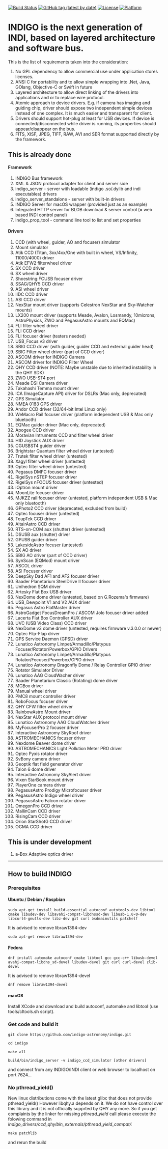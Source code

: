 [![Build Status](https://travis-ci.org/indigo-astronomy/indigo.svg?branch=master)](https://travis-ci.org/indigo-astronomy/indigo)
[![GitHub tag (latest by date)](http://img.shields.io/github/v/tag/indigo-astronomy/indigo)](https://github.com/indigo-astronomy/indigo/blob/master/CHANGELOG.md)
[![License](http://img.shields.io/badge/license-INDIGO-blueviolet.svg)](https://github.com/indigo-astronomy/indigo/blob/master/LICENSE.md)
[![Platform](http://img.shields.io/badge/platform-linux%20%7C%20macos%20%7C%20windows-success.svg)](#)

# INDIGO is the next generation of INDI, based on layered architecture and software bus.

This is the list of requirements taken into the consideration:

1. No GPL dependency to allow commercial use under application stores licenses.
2. ANSI C for portability and to allow simple wrapping into .Net, Java, GOlang, Objective-C or Swift in future
3. Layered architecture to allow direct linking of the drivers into applications and or to replace wire protocol.
4. Atomic approach to device drivers. E.g. if camera has imaging and guiding chip, driver should expose two independent simple devices instead of one complex. It is much easier and transparent for client.
5. Drivers should support hot-plug at least for USB devices. If device is connected/disconnected while driver is running, its properties should appear/disappear on the bus.
6. FITS, XISF, JPEG, TIFF, RAW, AVI and SER format supported directly by the framework.

## This is already done

#### Framework

1. INDIGO Bus framework
2. XML & JSON protocol adapter for client and server side
3. indigo_server - server with loadable (indigo .so/.dylib and indi executables) drivers
4. indigo_server_standalone - server with built-in drivers
5. INDIGO Server for macOS wrapper (provided just as an example)
6. Integrated HTTP server for BLOB download & server control (= web based INDI control panel)
7. indigo_prop_tool - command line tool to list and set properties

#### Drivers

1. CCD (with wheel, guider, AO and focuser) simulator
2. Mount simulator
3. Atik CCD (Titan, 3xx/4xx/One with built in wheel, VS/Infinity, 11000/4000) driver
4. Atik EFW2 filterwheel driver
5. SX CCD driver
6. SX wheel driver
7. Shoestring FCUSB focuser driver
8. SSAG/QHY5 CCD driver
9. ASI wheel driver
10. IIDC CCD driver
11. ASI CCD driver
12. NexStar mount driver (supports Celestron NexStar and Sky-Watcher mounts)
13. LX200 mount driver (supports Meade, Avalon, Losmandy, 10microns, AstroPhysics, ZWO and PegasusAstro mounts and EQMac)
14. FLI filter wheel driver
15. FLI CCD driver
16. FLI focuser driver (testers needed)
17. USB_Focus v3 driver
18. SBIG CCD driver (with guider, guider CCD and external guider head)
19. SBIG Filter wheel driver (part of CCD driver)
20. ASCOM driver for INDIGO Camera
21. ASCOM driver for INDIGO Filter Wheel
22. QHY CCD driver (NOTE: Maybe unstable due to inherited instability in the QHY SDK)
23. ZWO USB-ST4 port
24. Meade DSI Camera driver
25. Takahashi Temma mount driver
26. ICA (ImageCapture API) driver for DSLRs (Mac only, deprecated)
27. GPS Simulator
28. NMEA 0183 GPS driver
29. Andor CCD driver (32/64-bit Intel Linux only)
30. WeMacro Rail focuser driver (platform independent USB & Mac only bluetooth)
31. EQMac guider driver (Mac only, deprecated)
32. Apogee CCD driver
33. Moravian Intruments CCD and filter wheel driver
34. HID Joystick AUX driver
35. CGUSBST4 guider driver
36. Brightstar Quantum filter wheel driver (untested)
37. Trutek filter wheel driver (untested)
38. Xagyl filter wheel driver (untested)
39. Optec filter wheel driver (untested)
40. Pegasus DMFC focuser driver
41. RigelSys nSTEP focuser driver
42. RigelSys nFOCUS focuser driver (untested)
43. iOptron mount driver
44. MoonLite focuser driver
45. MJKZZ rail focuser driver (untested, platform independent USB & Mac only bluetooth)
46. GPhoto2 CCD driver (deprecated, excluded from build)
47. Optec focuser driver (untested)
48. ToupTek CCD driver
49. AltairAstro CCD driver
50. RTS-on-COM aux (shutter) driver (untested)
51. DSUSB aux (shutter) driver
52. GPUSB guider driver
53. LakesideAstro focuser (untested)
54. SX AO driver
55. SBIG AO driver (part of CCD driver)
56. SynScan (EQMod) mount driver
57. ASCOL driver
58. ASI Focuser driver
59. DeepSky Dad AF1 and AF2 focuser driver
60. Baader Planetarium SteelDrive II focuser driver
61. Unihedron SQM driver
62. Artesky Flat Box USB driver
63. NexDome dome driver (untested, based on G.Rozema's firmware)
64. USB_Dewpoint V1 and V2 AUX driver
65. Pegasus Astro FlatMaster driver
66. AstroGadget FocusDreamPro / ASCOM Jolo focuser driver added
67. Lacerta Flat Box Controller AUX driver
68. UVC (USB Video Class) CCD driver
69. NexDome v3 dome driver (untested, requires firmware v.3.0.0 or newer)
70. Optec Flip-Flap driver
71. GPS Service Daemon (GPSD) driver
72. Lunatico Astronomy Limpet/Armadillo/Platypus Focuser/Rotator/Powerbox/GPIO Drivers
73. Lunatico Astronomy Limpet/Armadillo/Platypus Rotator/Focuser/Powerbox/GPIO driver
74. Lunatico Astronomy Dragonfly Dome / Relay Controller GPIO driver
75. Rotator Simulator Driver
76. Lunatico AAG CloudWacher driver
77. Baader Planetarium Classic (Rotating) dome driver
78. MGBox driver
79. Manual wheel driver
80. PMC8 mount controller driver
81. RoboFocus focuser driver
82. QHY CFW filter wheel driver
83. RainbowAstro Mount driver
84. NexStar AUX protocol mount driver
85. Lunatico Astronomy AAG CloudWatcher driver
86. MyFocuserPro 2 focuser driver
87. Interactive Astronomy SkyRoof driver
88. ASTROMECHANICS focuser driver
89. Nexdome Beaver dome driver
90. ASTROMECHANICS Light Pollution Meter PRO driver
91. Optec Pyxis rotator driver
92. SvBony camera driver
93. Geoptik flat field generator driver
94. Talon 6 dome driver
95. Interactive Astronomy SkyAlert driver
96. Vixen StarBook mount driver
97. PlayerOne camera driver
98. PegasusAstro Prodigy Microfocuser driver
99. PegasusAstro Indigo wheel driver
100. PegasusAstro Falcon rotator driver
101. OmegonPro CCD driver
102. MallinCam CCD driver
103. RisingCam CCD driver
104. Orion StarShotG CCD driver
105. OGMA CCD driver

## This is under development
1. a-Box Adaptive optics driver

------------------------------------------------------------------------------------------------
## How to build INDIGO

### Prerequisites
#### Ubuntu / Debian / Raspbian

`sudo apt-get install build-essential autoconf autotools-dev libtool cmake libudev-dev libavahi-compat-libdnssd-dev libusb-1.0-0-dev libcurl4-gnutls-dev libz-dev git curl bsdmainutils patchelf`

It is advised to remove libraw1394-dev

`sudo apt-get remove libraw1394-dev`

#### Fedora

`dnf install automake autoconf cmake libtool gcc gcc-c++ libusb-devel avahi-compat-libdns_sd-devel libudev-devel git curl curl-devel zlib-devel`

It is advised to remove libraw1394-devel

`dnf remove libraw1394-devel`

#### macOS

Install XCode and download and build autoconf, automake and libtool (use tools/cltools.sh script).

### Get code and build it

`git clone https://github.com/indigo-astronomy/indigo.git`

`cd indigo`

`make all`

`build/bin/indigo_server -v indigo_ccd_simulator [other drivers]`

and connect from any INDIGO/INDI client or web browser to localhost on port 7624...

### No pthread_yield()
New linux distributions come with the latest glibc that does not provide pthread_yield() However libqhy.a depends on it. We do not have control over this library and it is not officially supprted by QHY any more. So if you get complaints by the linker for missing *pthread_yield* call please execute the folowing command in *indigo_drivers/ccd_qhy/bin_externals/pthread_yield_compat/*:

`make patchlib`

and rerun the build

